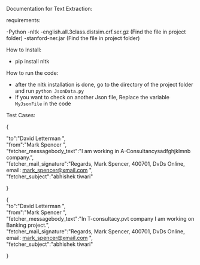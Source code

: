 Documentation for Text Extraction:

requirements:

-Python
-nltk
-english.all.3class.distsim.crf.ser.gz (Find the file in project folder)
-stanford-ner.jar (Find the file in project folder)

How to Install:
- pip install nltk

How to run the code:
- after the nltk installation is done, go to the directory of the project folder and run `python JsonData.py` 
- If you want to check on another Json file, Replace the variable `MyJsonFile` in the code

Test Cases:

 {   

  "to":"David Letterman ",  
     "from":"Mark Spencer  ",  
     "fetcher_messagebody_text":"I am working in A-Consultancysadfghjklmnb company.",    
     "fetcher_mail_signature":"Regards, Mark Spencer, 400701, DvDs Online, email: mark_spencer@xmail.com ",   
     "fetcher_subject":"abhishek tiwari"
 
}

{   
  "to":"David Letterman ",  
     "from":"Mark Spencer  ",  
     "fetcher_messagebody_text":"In T-consultacy.pvt company I am working on Banking project.",    
     "fetcher_mail_signature":"Regards, Mark Spencer, 400701, DvDs Online, email: mark_spencer@xmail.com ",   
     "fetcher_subject":"abhishek tiwari"
 
}


